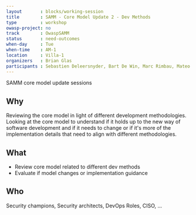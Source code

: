 ```yaml
---
layout       : blocks/working-session
title        : SAMM - Core Model Update 2 - Dev Methods
type         : workshop
owasp-project: no
track        : OwaspSAMM
status       : need-outcomes
when-day     : Tue
when-time    : AM-1
location     : Villa-1
organizers   : Brian Glas
participants : Sebastien Deleersnyder, Bart De Win, Marc Rimbau, Mateo Martinez, Yan Kravchenko, Timo Pagel, Viktor Lindstrom
---
```


SAMM core model update sessions

## Why

Reviewing the core model in light of different development methodologies. Looking at the core model to understand if it holds up to the new way of software development and if it needs to change or if it's more of the implementation details that need to align with different methodologies.

## What

- Review core model related to different dev methods
- Evaluate if model changes or implementation guidance

## Who

Security champions, Security architects, DevOps Roles, CISO, ...
